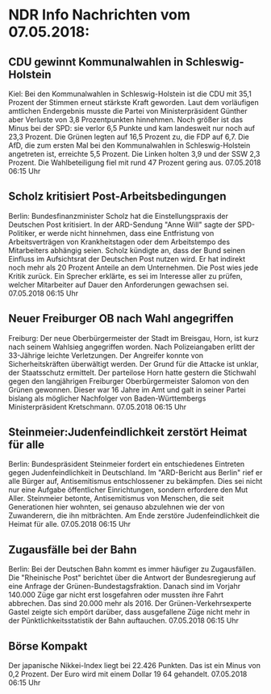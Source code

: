 # NDR Info Nachrichten vom 07.05.2018:


## CDU gewinnt Kommunalwahlen in Schleswig-Holstein
Kiel: Bei den Kommunalwahlen in Schleswig-Holstein ist die CDU mit 35,1 Prozent der Stimmen erneut stärkste Kraft geworden. Laut dem vorläufigen amtlichen Endergebnis musste die Partei von Ministerpräsident Günther aber Verluste von 3,8 Prozentpunkten hinnehmen. Noch größer ist das Minus bei der SPD: sie verlor 6,5 Punkte und kam landesweit nur noch auf 23,3 Prozent. Die Grünen legten auf 16,5 Prozent zu, die FDP auf 6,7. Die AfD, die zum ersten Mal bei den Kommunalwahlen in Schleswig-Holstein angetreten ist, erreichte 5,5 Prozent. Die Linken holten 3,9 und der SSW 2,3 Prozent. Die Wahlbeteiligung fiel mit rund 47 Prozent gering aus. 07.05.2018 06:15 Uhr 

## Scholz kritisiert Post-Arbeitsbedingungen
Berlin: Bundesfinanzminister Scholz hat die Einstellungspraxis der Deutschen Post kritisiert. In der ARD-Sendung "Anne Will" sagte der SPD-Politiker, er werde nicht hinnehmen, dass eine Entfristung von Arbeitsverträgen von Krankheitstagen oder dem Arbeitstempo des Mitarbeiters abhängig seien. Scholz kündigte an, dass der Bund seinen Einfluss im Aufsichtsrat der Deutschen Post nutzen wird. Er hat indirekt noch mehr als 20 Prozent Anteile an dem Unternehmen. Die Post wies jede Kritik zurück. Ein Sprecher erklärte, es sei im Interesse aller zu prüfen, welcher Mitarbeiter auf Dauer den Anforderungen gewachsen sei. 07.05.2018 06:15 Uhr 

## Neuer Freiburger OB nach Wahl angegriffen
Freiburg: Der neue Oberbürgermeister der Stadt im Breisgau, Horn, ist kurz nach seinem Wahlsieg angegriffen worden. Nach Polizeiangaben erlitt der 33-Jährige leichte Verletzungen. Der Angreifer konnte von Sicherheitskräften überwältigt werden. Der Grund für die Attacke ist unklar, der Staatsschutz ermittelt. Der parteilose Horn hatte gestern die Stichwahl gegen den langjährigen Freiburger Oberbürgermeister Salomon von den Grünen gewonnen. Dieser war 16 Jahre im Amt und galt in seiner Partei bislang als möglicher Nachfolger von Baden-Württembergs Ministerpräsident Kretschmann. 07.05.2018 06:15 Uhr 

## Steinmeier:Judenfeindlichkeit zerstört Heimat für alle
Berlin: Bundespräsident Steinmeier fordert ein entschiedenes Eintreten gegen Judenfeindlichkeit in Deutschland. Im "ARD-Bericht aus Berlin" rief er alle Bürger auf, Antisemitismus entschlossener zu bekämpfen. Dies sei nicht nur eine Aufgabe öffentlicher Einrichtungen, sondern erfordere den Mut Aller. Steinmeier betonte, Antisemitismus von Menschen, die seit Generationen hier wohnten, sei genauso abzulehnen wie der von Zuwanderern, die ihn mitbrächten. Am Ende zerstöre Judenfeindlichkeit die Heimat für alle. 07.05.2018 06:15 Uhr 

## Zugausfälle bei der Bahn
Berlin: Bei der Deutschen Bahn kommt es immer häufiger zu Zugausfällen. Die "Rheinische Post" berichtet über die Antwort der Bundesregierung auf eine Anfrage der Grünen-Bundestagsfraktion. Danach sind im Vorjahr 140.000 Züge gar nicht erst losgefahren oder mussten ihre Fahrt abbrechen. Das sind 20.000 mehr als 2016. Der Grünen-Verkehrsexperte Gastel zeigte sich empört darüber, dass ausgefallene Züge nicht mehr in der Pünktlichkeitsstatistik der Bahn auftauchen. 07.05.2018 06:15 Uhr 

## Börse Kompakt
Der japanische Nikkei-Index liegt bei 22.426 Punkten. Das ist ein Minus von 0,2 Prozent. Der Euro wird mit einem Dollar 19 64 gehandelt. 07.05.2018 06:15 Uhr 
